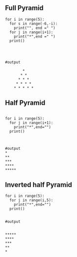 ## Full Pyramid

```
for i in range(5):
  for s in range(-6,-i):
    print("", end =" ")
  for j in range(i+1):
    print("*",end =" ")
  print()
  
  
  
  
#output

        * 
       * * 
      * * * 
     * * * * 
    * * * * * 
```

## Half Pyramid

```

for i in range(5):
  for j in range(i+1):
    print("*",end="")
  print()
  
  

#output
*
**
***
****
*****
```

## Inverted half Pyramid

```
for i in range(5):
  for j in range(i,5):
    print("*",end="")
  print()


#output


*****
****
***
**
*


```



